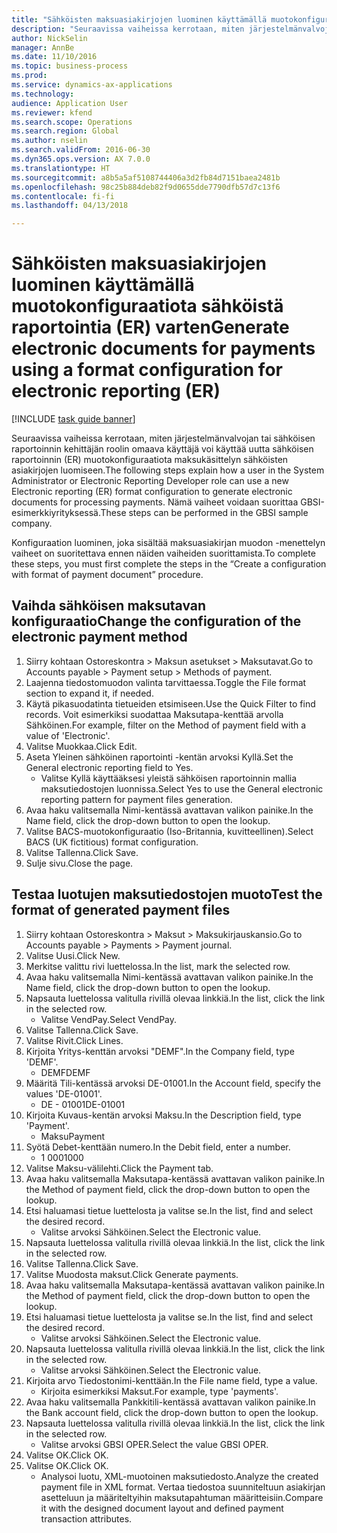 ```yaml
--- 
title: "Sähköisten maksuasiakirjojen luominen käyttämällä muotokonfiguraatiota sähköistä raportointia (ER) varten"
description: "Seuraavissa vaiheissa kerrotaan, miten järjestelmänvalvojan tai sähköisen raportoinnin kehittäjän roolin omaava käyttäjä voi käyttää uutta sähköisen raportoinnin (ER) muotokonfiguraatiota maksukäsittelyn sähköisten asiakirjojen luomiseen."
author: NickSelin
manager: AnnBe
ms.date: 11/10/2016
ms.topic: business-process
ms.prod: 
ms.service: dynamics-ax-applications
ms.technology: 
audience: Application User
ms.reviewer: kfend
ms.search.scope: Operations
ms.search.region: Global
ms.author: nselin
ms.search.validFrom: 2016-06-30
ms.dyn365.ops.version: AX 7.0.0
ms.translationtype: HT
ms.sourcegitcommit: a8b5a5af5108744406a3d2fb84d7151baea2481b
ms.openlocfilehash: 98c25b884deb82f9d0655dde7790dfb57d7c13f6
ms.contentlocale: fi-fi
ms.lasthandoff: 04/13/2018

---
```

# <a name="generate-electronic-documents-for-payments-using-a-format-configuration-for-electronic-reporting-er"></a><span data-ttu-id="bf44b-103">Sähköisten maksuasiakirjojen luominen käyttämällä muotokonfiguraatiota sähköistä raportointia (ER) varten</span><span class="sxs-lookup"><span data-stu-id="bf44b-103">Generate electronic documents for payments using a format configuration for electronic reporting (ER)</span></span>

[!INCLUDE [task guide banner](../../includes/task-guide-banner.md)]

<span data-ttu-id="bf44b-104">Seuraavissa vaiheissa kerrotaan, miten järjestelmänvalvojan tai sähköisen raportoinnin kehittäjän roolin omaava käyttäjä voi käyttää uutta sähköisen raportoinnin (ER) muotokonfiguraatiota maksukäsittelyn sähköisten asiakirjojen luomiseen.</span><span class="sxs-lookup"><span data-stu-id="bf44b-104">The following steps explain how a user in the System Administrator or Electronic Reporting Developer role can use a new Electronic reporting (ER) format configuration to generate electronic documents for processing payments.</span></span> <span data-ttu-id="bf44b-105">Nämä vaiheet voidaan suorittaa GBSI-esimerkkiyrityksessä.</span><span class="sxs-lookup"><span data-stu-id="bf44b-105">These steps can be performed in the GBSI sample company.</span></span>

<span data-ttu-id="bf44b-106">Konfiguraation luominen, joka sisältää maksuasiakirjan muodon -menettelyn vaiheet on suoritettava ennen näiden vaiheiden suorittamista.</span><span class="sxs-lookup"><span data-stu-id="bf44b-106">To complete these steps, you must first complete the steps in the “Create a configuration with format of payment document” procedure.</span></span>


## <a name="change-the-configuration-of-the-electronic-payment-method"></a><span data-ttu-id="bf44b-107">Vaihda sähköisen maksutavan konfiguraatio</span><span class="sxs-lookup"><span data-stu-id="bf44b-107">Change the configuration of the electronic payment method</span></span>
1. <span data-ttu-id="bf44b-108">Siirry kohtaan Ostoreskontra > Maksun asetukset > Maksutavat.</span><span class="sxs-lookup"><span data-stu-id="bf44b-108">Go to Accounts payable > Payment setup > Methods of payment.</span></span>
2. <span data-ttu-id="bf44b-109">Laajenna tiedostomuodon valinta tarvittaessa.</span><span class="sxs-lookup"><span data-stu-id="bf44b-109">Toggle the File format section to expand it, if needed.</span></span>
3. <span data-ttu-id="bf44b-110">Käytä pikasuodatinta tietueiden etsimiseen.</span><span class="sxs-lookup"><span data-stu-id="bf44b-110">Use the Quick Filter to find records.</span></span> <span data-ttu-id="bf44b-111">Voit esimerkiksi suodattaa Maksutapa-kenttää arvolla Sähköinen.</span><span class="sxs-lookup"><span data-stu-id="bf44b-111">For example, filter on the Method of payment field with a value of 'Electronic'.</span></span>
4. <span data-ttu-id="bf44b-112">Valitse Muokkaa.</span><span class="sxs-lookup"><span data-stu-id="bf44b-112">Click Edit.</span></span>
5. <span data-ttu-id="bf44b-113">Aseta Yleinen sähköinen raportointi -kentän arvoksi Kyllä.</span><span class="sxs-lookup"><span data-stu-id="bf44b-113">Set the General electronic reporting field to Yes.</span></span>
    * <span data-ttu-id="bf44b-114">Valitse Kyllä käyttääksesi yleistä sähköisen raportoinnin mallia maksutiedostojen luonnissa.</span><span class="sxs-lookup"><span data-stu-id="bf44b-114">Select Yes to use the General electronic reporting pattern for payment files generation.</span></span>  
6. <span data-ttu-id="bf44b-115">Avaa haku valitsemalla Nimi-kentässä avattavan valikon painike.</span><span class="sxs-lookup"><span data-stu-id="bf44b-115">In the Name field, click the drop-down button to open the lookup.</span></span>
7. <span data-ttu-id="bf44b-116">Valitse BACS-muotokonfiguraatio (Iso-Britannia, kuvitteellinen).</span><span class="sxs-lookup"><span data-stu-id="bf44b-116">Select BACS (UK fictitious) format configuration.</span></span>
8. <span data-ttu-id="bf44b-117">Valitse Tallenna.</span><span class="sxs-lookup"><span data-stu-id="bf44b-117">Click Save.</span></span>
9. <span data-ttu-id="bf44b-118">Sulje sivu.</span><span class="sxs-lookup"><span data-stu-id="bf44b-118">Close the page.</span></span>

## <a name="test-the-format-of-generated-payment-files"></a><span data-ttu-id="bf44b-119">Testaa luotujen maksutiedostojen muoto</span><span class="sxs-lookup"><span data-stu-id="bf44b-119">Test the format of generated payment files</span></span>
1. <span data-ttu-id="bf44b-120">Siirry kohtaan Ostoreskontra > Maksut > Maksukirjauskansio.</span><span class="sxs-lookup"><span data-stu-id="bf44b-120">Go to Accounts payable > Payments > Payment journal.</span></span>
2. <span data-ttu-id="bf44b-121">Valitse Uusi.</span><span class="sxs-lookup"><span data-stu-id="bf44b-121">Click New.</span></span>
3. <span data-ttu-id="bf44b-122">Merkitse valittu rivi luettelossa.</span><span class="sxs-lookup"><span data-stu-id="bf44b-122">In the list, mark the selected row.</span></span>
4. <span data-ttu-id="bf44b-123">Avaa haku valitsemalla Nimi-kentässä avattavan valikon painike.</span><span class="sxs-lookup"><span data-stu-id="bf44b-123">In the Name field, click the drop-down button to open the lookup.</span></span>
5. <span data-ttu-id="bf44b-124">Napsauta luettelossa valitulla rivillä olevaa linkkiä.</span><span class="sxs-lookup"><span data-stu-id="bf44b-124">In the list, click the link in the selected row.</span></span>
    * <span data-ttu-id="bf44b-125">Valitse VendPay.</span><span class="sxs-lookup"><span data-stu-id="bf44b-125">Select VendPay.</span></span>  
6. <span data-ttu-id="bf44b-126">Valitse Tallenna.</span><span class="sxs-lookup"><span data-stu-id="bf44b-126">Click Save.</span></span>
7. <span data-ttu-id="bf44b-127">Valitse Rivit.</span><span class="sxs-lookup"><span data-stu-id="bf44b-127">Click Lines.</span></span>
8. <span data-ttu-id="bf44b-128">Kirjoita Yritys-kenttän arvoksi "DEMF".</span><span class="sxs-lookup"><span data-stu-id="bf44b-128">In the Company field, type 'DEMF'.</span></span>
    * <span data-ttu-id="bf44b-129">DEMF</span><span class="sxs-lookup"><span data-stu-id="bf44b-129">DEMF</span></span>  
9. <span data-ttu-id="bf44b-130">Määritä Tili-kentässä arvoksi DE-01001.</span><span class="sxs-lookup"><span data-stu-id="bf44b-130">In the Account field, specify the values 'DE-01001'.</span></span>
    * <span data-ttu-id="bf44b-131">DE - 01001</span><span class="sxs-lookup"><span data-stu-id="bf44b-131">DE-01001</span></span>  
10. <span data-ttu-id="bf44b-132">Kirjoita Kuvaus-kentän arvoksi Maksu.</span><span class="sxs-lookup"><span data-stu-id="bf44b-132">In the Description field, type 'Payment'.</span></span>
    * <span data-ttu-id="bf44b-133">Maksu</span><span class="sxs-lookup"><span data-stu-id="bf44b-133">Payment</span></span>  
11. <span data-ttu-id="bf44b-134">Syötä Debet-kenttään numero.</span><span class="sxs-lookup"><span data-stu-id="bf44b-134">In the Debit field, enter a number.</span></span>
    * <span data-ttu-id="bf44b-135">1 000</span><span class="sxs-lookup"><span data-stu-id="bf44b-135">1000</span></span>  
12. <span data-ttu-id="bf44b-136">Valitse Maksu-välilehti.</span><span class="sxs-lookup"><span data-stu-id="bf44b-136">Click the Payment tab.</span></span>
13. <span data-ttu-id="bf44b-137">Avaa haku valitsemalla Maksutapa-kentässä avattavan valikon painike.</span><span class="sxs-lookup"><span data-stu-id="bf44b-137">In the Method of payment field, click the drop-down button to open the lookup.</span></span>
14. <span data-ttu-id="bf44b-138">Etsi haluamasi tietue luettelosta ja valitse se.</span><span class="sxs-lookup"><span data-stu-id="bf44b-138">In the list, find and select the desired record.</span></span>
    * <span data-ttu-id="bf44b-139">Valitse arvoksi Sähköinen.</span><span class="sxs-lookup"><span data-stu-id="bf44b-139">Select the Electronic value.</span></span>  
15. <span data-ttu-id="bf44b-140">Napsauta luettelossa valitulla rivillä olevaa linkkiä.</span><span class="sxs-lookup"><span data-stu-id="bf44b-140">In the list, click the link in the selected row.</span></span>
16. <span data-ttu-id="bf44b-141">Valitse Tallenna.</span><span class="sxs-lookup"><span data-stu-id="bf44b-141">Click Save.</span></span>
17. <span data-ttu-id="bf44b-142">Valitse Muodosta maksut.</span><span class="sxs-lookup"><span data-stu-id="bf44b-142">Click Generate payments.</span></span>
18. <span data-ttu-id="bf44b-143">Avaa haku valitsemalla Maksutapa-kentässä avattavan valikon painike.</span><span class="sxs-lookup"><span data-stu-id="bf44b-143">In the Method of payment field, click the drop-down button to open the lookup.</span></span>
19. <span data-ttu-id="bf44b-144">Etsi haluamasi tietue luettelosta ja valitse se.</span><span class="sxs-lookup"><span data-stu-id="bf44b-144">In the list, find and select the desired record.</span></span>
    * <span data-ttu-id="bf44b-145">Valitse arvoksi Sähköinen.</span><span class="sxs-lookup"><span data-stu-id="bf44b-145">Select the Electronic value.</span></span>  
20. <span data-ttu-id="bf44b-146">Napsauta luettelossa valitulla rivillä olevaa linkkiä.</span><span class="sxs-lookup"><span data-stu-id="bf44b-146">In the list, click the link in the selected row.</span></span>
    * <span data-ttu-id="bf44b-147">Valitse arvoksi Sähköinen.</span><span class="sxs-lookup"><span data-stu-id="bf44b-147">Select the Electronic value.</span></span>  
21. <span data-ttu-id="bf44b-148">Kirjoita arvo Tiedostonimi-kenttään.</span><span class="sxs-lookup"><span data-stu-id="bf44b-148">In the File name field, type a value.</span></span>
    * <span data-ttu-id="bf44b-149">Kirjoita esimerkiksi Maksut.</span><span class="sxs-lookup"><span data-stu-id="bf44b-149">For example, type 'payments'.</span></span>  
22. <span data-ttu-id="bf44b-150">Avaa haku valitsemalla Pankkitili-kentässä avattavan valikon painike.</span><span class="sxs-lookup"><span data-stu-id="bf44b-150">In the Bank account field, click the drop-down button to open the lookup.</span></span>
23. <span data-ttu-id="bf44b-151">Napsauta luettelossa valitulla rivillä olevaa linkkiä.</span><span class="sxs-lookup"><span data-stu-id="bf44b-151">In the list, click the link in the selected row.</span></span>
    * <span data-ttu-id="bf44b-152">Valitse arvoksi GBSI OPER.</span><span class="sxs-lookup"><span data-stu-id="bf44b-152">Select the value GBSI OPER.</span></span>  
24. <span data-ttu-id="bf44b-153">Valitse OK.</span><span class="sxs-lookup"><span data-stu-id="bf44b-153">Click OK.</span></span>
25. <span data-ttu-id="bf44b-154">Valitse OK.</span><span class="sxs-lookup"><span data-stu-id="bf44b-154">Click OK.</span></span>
    * <span data-ttu-id="bf44b-155">Analysoi luotu, XML-muotoinen maksutiedosto.</span><span class="sxs-lookup"><span data-stu-id="bf44b-155">Analyze the created payment file in XML format.</span></span> <span data-ttu-id="bf44b-156">Vertaa tiedostoa suunniteltuun asiakirjan asetteluun ja määriteltyihin maksutapahtuman määritteisiin.</span><span class="sxs-lookup"><span data-stu-id="bf44b-156">Compare it with the designed document layout and defined payment transaction attributes.</span></span>  


